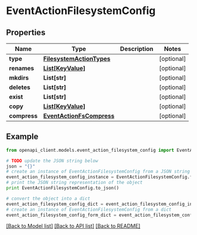 # EventActionFilesystemConfig


## Properties
Name | Type | Description | Notes
------------ | ------------- | ------------- | -------------
**type** | [**FilesystemActionTypes**](FilesystemActionTypes.md) |  | [optional]
**renames** | [**List[KeyValue]**](KeyValue.md) |  | [optional]
**mkdirs** | **List[str]** |  | [optional]
**deletes** | **List[str]** |  | [optional]
**exist** | **List[str]** |  | [optional]
**copy** | [**List[KeyValue]**](KeyValue.md) |  | [optional]
**compress** | [**EventActionFsCompress**](EventActionFsCompress.md) |  | [optional]

## Example

```python
from openapi_client.models.event_action_filesystem_config import EventActionFilesystemConfig

# TODO update the JSON string below
json = "{}"
# create an instance of EventActionFilesystemConfig from a JSON string
event_action_filesystem_config_instance = EventActionFilesystemConfig.from_json(json)
# print the JSON string representation of the object
print EventActionFilesystemConfig.to_json()

# convert the object into a dict
event_action_filesystem_config_dict = event_action_filesystem_config_instance.to_dict()
# create an instance of EventActionFilesystemConfig from a dict
event_action_filesystem_config_form_dict = event_action_filesystem_config.from_dict(event_action_filesystem_config_dict)
```
[[Back to Model list]](../README.md#documentation-for-models) [[Back to API list]](../README.md#documentation-for-api-endpoints) [[Back to README]](../README.md)
